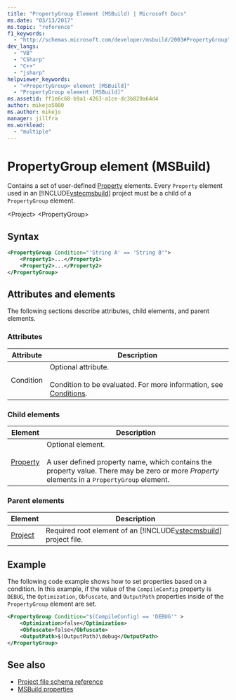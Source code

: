 ```yaml
---
title: "PropertyGroup Element (MSBuild) | Microsoft Docs"
ms.date: "03/13/2017"
ms.topic: "reference"
f1_keywords:
  - "http://schemas.microsoft.com/developer/msbuild/2003#PropertyGroup"
dev_langs:
  - "VB"
  - "CSharp"
  - "C++"
  - "jsharp"
helpviewer_keywords:
  - "<PropertyGroup> element [MSBuild]"
  - "PropertyGroup element [MSBuild]"
ms.assetid: ff1e6c68-b9a1-4263-a1ce-dc3b829a64d4
author: mikejo5000
ms.author: mikejo
manager: jillfra
ms.workload:
  - "multiple"
---
```

# PropertyGroup element (MSBuild)
Contains a set of user-defined [Property](../msbuild/property-element-msbuild.md) elements. Every `Property` element used in an [!INCLUDE[vstecmsbuild](../extensibility/internals/includes/vstecmsbuild_md.md)] project must be a child of a `PropertyGroup` element.

 \<Project>
 \<PropertyGroup>

## Syntax

```xml
<PropertyGroup Condition="'String A' == 'String B'">
    <Property1>...</Property1>
    <Property2>...</Property2>
</PropertyGroup>
```

## Attributes and elements
 The following sections describe attributes, child elements, and parent elements.

### Attributes

|Attribute|Description|
|---------------|-----------------|
|Condition|Optional attribute.<br /><br /> Condition to be evaluated. For more information, see [Conditions](../msbuild/msbuild-conditions.md).|

### Child elements

|Element|Description|
|-------------|-----------------|
|[Property](../msbuild/property-element-msbuild.md)|Optional element.<br /><br /> A user defined property name, which contains the property value. There may be zero or more *Property* elements in a `PropertyGroup` element.|

### Parent elements

| Element | Description |
| - | - |
| [Project](../msbuild/project-element-msbuild.md) | Required root element of an [!INCLUDE[vstecmsbuild](../extensibility/internals/includes/vstecmsbuild_md.md)] project file. |

## Example
 The following code example shows how to set properties based on a condition. In this example, if the value of the `CompileConfig` property is `DEBUG`, the `Optimization`, `Obfuscate`, and `OutputPath` properties inside of the `PropertyGroup` element are set.

```xml
<PropertyGroup Condition="$(CompileConfig) == 'DEBUG'" >
    <Optimization>false</Optimization>
    <Obfuscate>false</Obfuscate>
    <OutputPath>$(OutputPath)\debug</OutputPath>
</PropertyGroup>
```

## See also
- [Project file schema reference](../msbuild/msbuild-project-file-schema-reference.md)
- [MSBuild properties](../msbuild/msbuild-properties.md)
